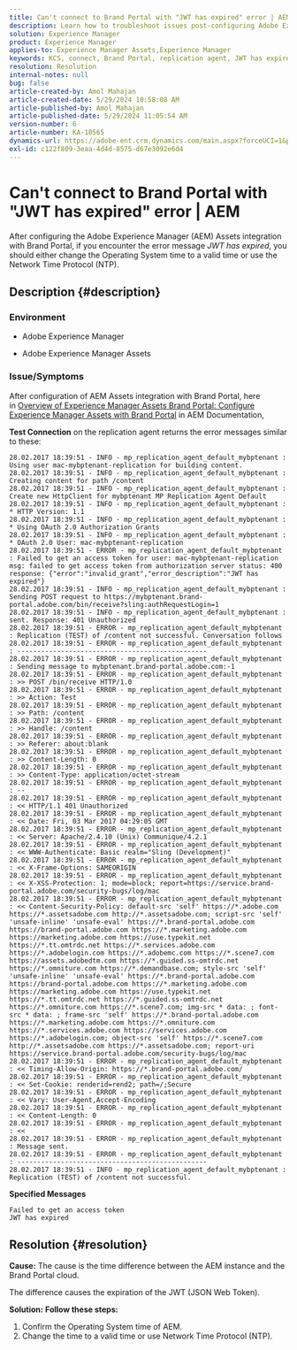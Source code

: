 ```yaml
---
title: Can't connect to Brand Portal with "JWT has expired" error | AEM
description: Learn how to troubleshoot issues post-configuring Adobe Experience Manager (AEM) Assets integration with Brand Portal.
solution: Experience Manager
product: Experience Manager
applies-to: Experience Manager Assets,Experience Manager
keywords: KCS, connect, Brand Portal, replication agent, JWT has expired, AEM, Adobe Experience Manager, 6.2, error, JSON Web Token
resolution: Resolution
internal-notes: null
bug: false
article-created-by: Amol Mahajan
article-created-date: 5/29/2024 10:58:08 AM
article-published-by: Amol Mahajan
article-published-date: 5/29/2024 11:05:54 AM
version-number: 6
article-number: KA-10565
dynamics-url: https://adobe-ent.crm.dynamics.com/main.aspx?forceUCI=1&pagetype=entityrecord&etn=knowledgearticle&id=90099654-aa1d-ef11-840a-002248092444
exl-id: c122f809-3eaa-4d4d-8575-d67e3092e6d4
---
```

# Can't connect to Brand Portal with "JWT has expired" error | AEM


After configuring the Adobe Experience Manager (AEM) Assets integration with Brand Portal, if you encounter the error message *JWT has expired*, you should either change the Operating System time to a valid time or use the Network Time Protocol (NTP).

## Description {#description}


### <b>Environment</b>

- Adobe Experience Manager


- Adobe Experience Manager Assets




### <b>Issue/Symptoms</b>

After configuration of AEM Assets integration with Brand Portal, here in [Overview of Experience Manager Assets Brand Portal: Configure Experience Manager Assets with Brand Portal](https://experienceleague.adobe.com/en/docs/experience-manager-brand-portal/using/introduction/brand-portal#configure-brand-portal) in AEM Documentation,



<b>Test Connection</b> on the replication agent returns the error messages similar to these:


```
28.02.2017 18:39:51 - INFO - mp_replication_agent_default_mybptenant : Using user mac-mybptenant-replication for building content.
28.02.2017 18:39:51 - INFO - mp_replication_agent_default_mybptenant : Creating content for path /content
28.02.2017 18:39:51 - INFO - mp_replication_agent_default_mybptenant : Create new HttpClient for mybptenant MP Replication Agent Default
28.02.2017 18:39:51 - INFO - mp_replication_agent_default_mybptenant : * HTTP Version: 1.1
28.02.2017 18:39:51 - INFO - mp_replication_agent_default_mybptenant : * Using OAuth 2.0 Authorization Grants
28.02.2017 18:39:51 - INFO - mp_replication_agent_default_mybptenant : * OAuth 2.0 User: mac-mybptenant-replication
28.02.2017 18:39:51 - ERROR - mp_replication_agent_default_mybptenant : Failed to get an access token for user: mac-mybptenant-replication msg: failed to get access token from authorization server status: 400 response: {"error":"invalid_grant","error_description":"JWT has expired"}
28.02.2017 18:39:51 - INFO - mp_replication_agent_default_mybptenant : Sending POST request to https://mybptenant.brand-portal.adobe.com/bin/receive?sling:authRequestLogin=1
28.02.2017 18:39:51 - INFO - mp_replication_agent_default_mybptenant : sent. Response: 401 Unauthorized
28.02.2017 18:39:51 - ERROR - mp_replication_agent_default_mybptenant : Replication (TEST) of /content not successful. Conversation follows
28.02.2017 18:39:51 - ERROR - mp_replication_agent_default_mybptenant : ------------------------------------------------
28.02.2017 18:39:51 - ERROR - mp_replication_agent_default_mybptenant : Sending message to mybptenant.brand-portal.adobe.com:-1
28.02.2017 18:39:51 - ERROR - mp_replication_agent_default_mybptenant : >> POST /bin/receive HTTP/1.0
28.02.2017 18:39:51 - ERROR - mp_replication_agent_default_mybptenant : >> Action: Test
28.02.2017 18:39:51 - ERROR - mp_replication_agent_default_mybptenant : >> Path: /content
28.02.2017 18:39:51 - ERROR - mp_replication_agent_default_mybptenant : >> Handle: /content
28.02.2017 18:39:51 - ERROR - mp_replication_agent_default_mybptenant : >> Referer: about:blank
28.02.2017 18:39:51 - ERROR - mp_replication_agent_default_mybptenant : >> Content-Length: 0
28.02.2017 18:39:51 - ERROR - mp_replication_agent_default_mybptenant : >> Content-Type: application/octet-stream
28.02.2017 18:39:51 - ERROR - mp_replication_agent_default_mybptenant : --
28.02.2017 18:39:51 - ERROR - mp_replication_agent_default_mybptenant : << HTTP/1.1 401 Unauthorized
28.02.2017 18:39:51 - ERROR - mp_replication_agent_default_mybptenant : << Date: Fri, 03 Mar 2017 04:29:05 GMT
28.02.2017 18:39:51 - ERROR - mp_replication_agent_default_mybptenant : << Server: Apache/2.4.10 (Unix) Communique/4.2.1
28.02.2017 18:39:51 - ERROR - mp_replication_agent_default_mybptenant : << WWW-Authenticate: Basic realm="Sling (Development)"
28.02.2017 18:39:51 - ERROR - mp_replication_agent_default_mybptenant : << X-Frame-Options: SAMEORIGIN
28.02.2017 18:39:51 - ERROR - mp_replication_agent_default_mybptenant : << X-XSS-Protection: 1; mode=block; report=https://service.brand-portal.adobe.com/security-bugs/log/mac
28.02.2017 18:39:51 - ERROR - mp_replication_agent_default_mybptenant : << Content-Security-Policy: default-src 'self' https://*.adobe.com https://*.assetsadobe.com http://*.assetsadobe.com; script-src 'self' 'unsafe-inline' 'unsafe-eval' https://*.brand-portal.adobe.com https://brand-portal.adobe.com https://*.marketing.adobe.com https://marketing.adobe.com https://use.typekit.net https://*.tt.omtrdc.net https://*.services.adobe.com https://*.adobelogin.com https://*.adobemc.com https://*.scene7.com https://assets.adobedtm.com https://*.guided.ss-omtrdc.net https://*.omniture.com https://*.demandbase.com; style-src 'self' 'unsafe-inline' 'unsafe-eval' https://*.brand-portal.adobe.com https://brand-portal.adobe.com https://*.marketing.adobe.com https://marketing.adobe.com https://use.typekit.net https://*.tt.omtrdc.net https://*.guided.ss-omtrdc.net https://*.omniture.com https://*.scene7.com; img-src * data: ; font-src * data: ; frame-src 'self' https://*.brand-portal.adobe.com https://*.marketing.adobe.com https://*.omniture.com https://*.services.adobe.com https://services.adobe.com https://*.adobelogin.com; object-src 'self' https://*.scene7.com http://*.assetsadobe.com https://*.assetsadobe.com; report-uri https://service.brand-portal.adobe.com/security-bugs/log/mac
28.02.2017 18:39:51 - ERROR - mp_replication_agent_default_mybptenant : << Timing-Allow-Origin: https://*.brand-portal.adobe.com/
28.02.2017 18:39:51 - ERROR - mp_replication_agent_default_mybptenant : << Set-Cookie: renderid=rend2; path=/;Secure
28.02.2017 18:39:51 - ERROR - mp_replication_agent_default_mybptenant : << Vary: User-Agent,Accept-Encoding
28.02.2017 18:39:51 - ERROR - mp_replication_agent_default_mybptenant : << Content-Length: 0
28.02.2017 18:39:51 - ERROR - mp_replication_agent_default_mybptenant : <<
28.02.2017 18:39:51 - ERROR - mp_replication_agent_default_mybptenant : Message sent.
28.02.2017 18:39:51 - ERROR - mp_replication_agent_default_mybptenant : ------------------------------------------------
28.02.2017 18:39:51 - INFO - mp_replication_agent_default_mybptenant : Replication (TEST) of /content not successful.
```



<b>Specified Messages</b>

```
Failed to get an access token 
JWT has expired
```



## Resolution {#resolution}

<b>Cause:</b>
The cause is the time difference between the AEM instance and the Brand Portal cloud.

The difference causes the expiration of the JWT (JSON Web Token).


<b>Solution:</b>
<b>Follow these steps:</b>

1. Confirm the Operating System time of AEM.
2. Change the time to a valid time or use Network Time Protocol (NTP).

